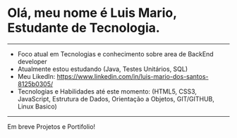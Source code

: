 # Olá, meu nome é Luis Mario, Estudante de Tecnologia.
***
- Foco atual em Tecnologias e conhecimento sobre area de BackEnd developer
- Atualmente estou estudando (Java, Testes Unitários, SQL)
- Meu LikedIn: https://www.linkedin.com/in/luis-mario-dos-santos-8125b0305/
- Tecnologias e Habilidades até este momento: (HTML5, CSS3, JavaScript, Estrutura de Dados, Orientação a Objetos, GIT/GITHUB, Linux Basico)
***
Em breve Projetos e Portifolio!

